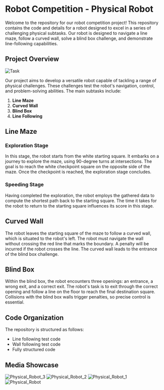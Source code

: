 # Robot Competition - Physical Robot

Welcome to the repository for our robot competition project! This repository contains the code and details for a robot designed to excel in a series of challenging physical subtasks. Our robot is designed to navigate a line maze, follow a curved wall, solve a blind box challenge, and demonstrate line-following capabilities.

## Project Overview
![Task](https://github.com/RavinduMPK/Physical-Robot/assets/68577937/19232b7c-f208-4518-8976-905df7b997b3)


Our project aims to develop a versatile robot capable of tackling a range of physical challenges. These challenges test the robot's navigation, control, and problem-solving abilities. The main subtasks include:

1. **Line Maze**
2. **Curved Wall**
3. **Blind Box**
4. **Line Following**

## Line Maze

### Exploration Stage

In this stage, the robot starts from the white starting square. It embarks on a journey to explore the maze, using 90-degree turns at intersections. The goal is to reach the white checkpoint square on the opposite side of the maze. Once the checkpoint is reached, the exploration stage concludes.

### Speeding Stage

Having completed the exploration, the robot employs the gathered data to compute the shortest path back to the starting square. The time it takes for the robot to return to the starting square influences its score in this stage.

## Curved Wall

The robot leaves the starting square of the maze to follow a curved wall, which is situated to the robot's left. The robot must navigate the wall without crossing the red line that marks the boundary. A penalty will be incurred if the robot crosses the line. The curved wall leads to the entrance of the blind box challenge.

## Blind Box

Within the blind box, the robot encounters three openings: an entrance, a wrong exit, and a correct exit. The robot's task is to exit through the correct opening and follow a line on the floor to reach the final destination square. Collisions with the blind box walls trigger penalties, so precise control is essential.


## Code Organization

The repository is structured as follows:

- Line following test code
- Wall following test code
- Fully structured code

## Media Showcase
![Physical_Robot_3](https://github.com/RavinduMPK/Physical-Robot/assets/68577937/c79ccab6-8c26-4631-8988-cb98f38a599c)
![Physical_Robot_2](https://github.com/RavinduMPK/Physical-Robot/assets/68577937/ab8260e5-1d9d-4596-b0c6-7eee8cce683e)
![Physical_Robot_1](https://github.com/RavinduMPK/Physical-Robot/assets/68577937/ea73612e-a9ff-4236-b1cc-3f198ca3dc8b)
![Physical_Robot](https://github.com/RavinduMPK/Physical-Robot/assets/68577937/8deb7d83-8d81-4324-9bd0-15517c4e3f3c)

